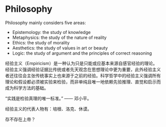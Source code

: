 # Philosophy

Philosophy mainly considers five areas:
- Epistemology: the study of knowledge
- Metaphysics: the study of the nature of reality
- Ethics: the study of morality
- Aesthetics: the study of values in art or beauty
- Logic: the study of argument and the principles of correct reasoning

经验主义（Empiricism）是一种认为只是只能或应基本来源自感官经验的理论。经验主义强调经验证据比传统或者先天观念在思想理论中更为重要，此外经验主义者还往往会主张传统事实上也来源于之前的经验。科学哲学中的经验主义强调所有理论和假设都必须被实验来检验，而非单纯且唯一地依赖先验推理、直觉和启示而成为科学方法的基础。

“实践是检验真理的唯一标准。” —— 邓小平。

经验主义的代表人物有：培根、洛克、休谟。

存不存在上帝？
